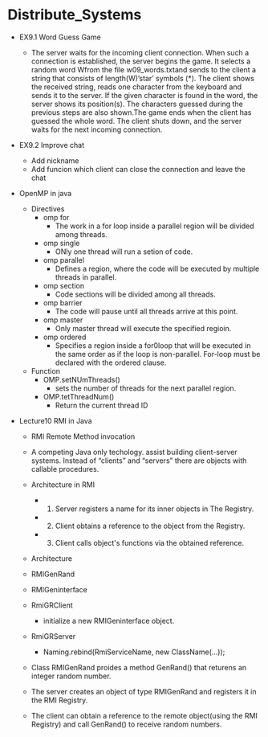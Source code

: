 # Distribute_Systems
+ EX9.1 Word Guess Game
    + The server waits for the incoming client connection. When such a connection is established, the server begins the game. It selects a random word Wfrom the file w09_words.txtand sends to the client a string that consists of length(W)’star’ symbols (\*). The client shows the received string, reads one character from the keyboard and sends it to the server. If the given character is found in the word, the server shows its position(s). The characters guessed during the previous steps are also shown.The game ends when the client has guessed the whole word. The client shuts down, and the server waits for the next incoming connection.

+ EX9.2 Improve chat
  + Add nickname
  + Add funcion which client can close the connection and leave the chat

+ OpenMP in java
  + Directives
    + omp for
      + The work in a for loop inside a parallel region will be divided among threads.
    + omp single
      + ONly one thread will run a setion of code.
    + omp parallel
      + Defines a region, where the code will be executed by multiple threads in parallel.
    + omp section
      + Code sections will be divided among all threads.
    + omp barrier
      + The code will pause until all threads arrive at this point.
    + omp master
      + Only master thread will execute the specified regioin.
    + omp ordered
      + Specifies a region inside a for0loop that will be executed in the same order as if the loop is non-parallel. For-loop must be declared with the ordered clause.
  + Function
    + OMP.setNUmThreads()
      + sets the number of threads for the next parallel region.
    + OMP.tetThreadNum()
      + Return the current thread ID

+ Lecture10 RMI in Java
  +  RMI Remote Method invocation
    + A competing Java only techology. assist building client-server systems. Instead of “clients” and “servers” there are objects with callable procedures.
    + Architecture in RMI
      + 1. Server registers a name for its inner objects in The Registry.
      + 2. Client obtains a reference to the object from the Registry.
      + 3. Client calls object's functions via the obtained reference.

   +  Architecture
    + RMIGenRand
    + RMIGeninterface
    + RmiGRClient
      + initialize a new RMIGeninterface object.
    + RmiGRServer
      + Naming.rebind(RmiServiceName, new ClassName(…));
  +  Class RMIGenRand proides a method GenRand() that returens an integer random number.
  + The server creates an object of type  RMIGenRand and registers it in the RMI Registry.
  + The client can obtain a reference to the remote object(using the RMI Registry) and call GenRand() to receive random numbers.
